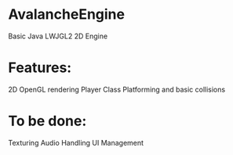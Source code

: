 # AvalancheEngine
Basic Java LWJGL2 2D Engine


# Features:
2D OpenGL rendering
Player Class
Platforming and basic collisions

# To be done:
Texturing
Audio Handling
UI Management

